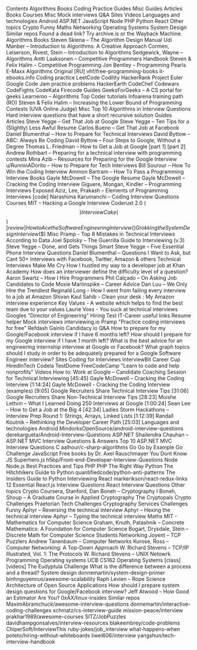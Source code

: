 Contents Algorithms Books Coding Practice Guides Misc Guides Articles Books Courses Misc Mock interviews Q&A Sites Videos Languages and technologies Android ASP.NET JavaScript Node PHP Python React Other topics Crypto Funny Maths Networking Operating Systems System Design Similar repos Found a dead link? Try archive.is or the Wayback Machine. Algorithms Books Steven Skiena – The Algorithm Design Manual Udi Manber – Introduction to Algorithms: A Creative Approach Cormen, Leiserson, Rivest, Stein – Introduction to Algorithms Sedgewick, Wayne – Algorithms Antti Laaksonen – Competitive Programmers Handbook Steven & Felix Halim – Competitive Programming Jon Bentley – Programming Pearls E-Maxx Algorithms Original [RU] vhf/free-programming-books it-ebooks.info Coding practice LeetCode Codility HackerRank Project Euler Google Code Jam practice problems HackerEarth CodeChef Codewars CodeFights CodeKata Firecode Guides GeeksForGeeks – A CS portal for geeks Learneroo – Algorithms Top Coder tutorials Infoarena training path (RO) Steven & Felix Halim – Increasing the Lower Bound of Programming Contests (UVA Online Judge) Misc Top 10 Algorithms in Interview Questions Hard interview questions that have a short recursive solution Guides Articles Steve Yegge – Get That Job at Google Steve Yegge – Ten Tips for a (Slightly) Less Awful Resume Carlos Bueno – Get That Job at Facebook Daniel Blumenthal – How to Prepare for Technical Interviews David Byttow – ABC: Always Be Coding David Byttow – Four Steps to Google, Without a Degree Thomas L. Friedman – How to Get a Job at Google [part 1] [part 2] Andrew Rothbart – Preparing for a technical interview with programming contests Mina Azib – Resources for Preparing for the Google Interview u/RunninADorito – How to Prepare for Tech Interviews Bill Sourour – How To Win the Coding Interview Ammon Bartram – How To Pass a Programming Interview Books Gayle McDowell – The Google Resume Gayle McDowell – Cracking the Coding Interview Giguere, Mongan, Kindler – Programming Interviews Exposed Aziz, Lee, Prakash – Elements of Programming Interviews [code] Narashima Karumanchi – Coding Interview Questions Courses MIT – Hacking a Google Interview Coderust 2.0 ($$) Interview Cake ($$$) [review] How to Ace the Software Engineering Interview ($$) Grokking the System Design Interview ($$) Misc Pramp - Top 8 Mistakes in Technical Interviews According to Data Joel Spolsky – The Guerrilla Guide to Interviewing (v.3) Steve Yegge – Done, and Gets Things Smart Steve Yegge – Five Essential Phone Interview Questions Daniel Blumenthal – Questions I Want to Ask, but Cant 50+ Interviews with Facebook, Twitter, Amazon & others Technical Interviews Make Me Cry How I hustled my way to a developer job at Khan Academy How does an interviewer define the difficulty level of a question? Aaron Swartz – How I Hire Programmers Phil Calçado – On Asking Job Candidates to Code Moxie Marlinspike – Career Advice Dan Luu – We Only Hire the Trendiest Reginald Long – How I went from failing every interview to a job at Amazon Shivan Kaul Sahib - Clean your desk : My Amazon interview experience Key Values - A website which helps to find the best team due to your values Laurie Voss - You suck at technical interviews Googles "Director of Engineering" Hiring Test IT-Career useful links Resume helper Mock interviews interviewing.io Pramp "Practice coding interviews for free" Refdash Gainlo Candidacy.io Q&A How to prepare for my Google/Facebook interview if I have 6 months left? How should I prepare for my Google interview if I have 1 month left? What is the best advice for an engineering internship interview at Google or Facebook? What graph topics should I study in order to be adequately prepared for a Google Software Engineer interview? Sites Coding for Interviews InterviewBit Career Cup HiredInTech Codela TestDome FreeCodeCamp "Learn to code and help nonprofits" Videos How to: Work at Google – Candidate Coaching Session for Technical Interviewing [45:45] Gayle McDowell – Cracking the Coding Interview [1:14:24] Gayle McDowell - Cracking the Coding Interview (examples) [9:05] Google Recruiters Share Technical Interview Tips [31:06] Google Recruiters Share Non-Technical Interview Tips [28:23] Moishe Lettvin – What I Learned Doing 250 Interviews at Google [1:00:24] Sean Lee – How to Get a Job at the Big 4 [42:34] Ladies Storm Hackathons – Interview Prep Round 1: Strings, Arrays, Linked Lists [1:12:39] Randall Koutnik – Rethinking the Developer Career Path [25:03] Languages and technologies Android MindorksOpenSource/android-interview-questions derekargueta/Android-Interview-Questions ASP.NET Shailendra Chauhan – ASP.NET MVC Interview Questions & Answers Top 10 ASP.NET MVC Interview Questions C aalhour/c-sharp-algorithms Go Go by Example Go Challenge JavaScript Free books by Dr. Axel Rauschmayer You Dont Know JS Superhero.js h5bp/Front-end-Developer-Interview-Questions Node Node.js Best Practices and Tips PHP PHP The Right Way Python The Hitchhikers Guide to Python quantifiedcode/python-anti-patterns The Insiders Guide to Python Interviewing React markerikson/react-redux-links 12 Essential React.js Interview Questions React Interview Questions Other topics Crypto Coursera, Stanford, Dan Boneh – Cryptography I Boneh, Shoup – A Graduate Course in Applied Cryptography The Cryptopals Crypto Challenges Praetorian Tech Challenges Cryptography Services Challenges Funny Aphyr – Reversing the technical interview Aphyr – Hexing the technical interview Aphyr – Typing the technical interview Maths MIT - Mathematics for Computer Science Graham, Knuth, Patashnik – Concrete Mathematics: A Foundation for Computer Science Bogart, Drysdale, Stein – Discrete Math for Computer Science Students Networking Joyent – TCP Puzzlers Andrew Tanenbaum – Computer Networks Kurose, Ross – Computer Networking: A Top-Down Approach W. Richard Stevens – TCP/IP Illustrated, Vol. 1: The Protocols W. Richard Stevens – UNIX Netowrk Programming Operating systems UCB CS162 Operating Systems [class] [videos] The Eudyptula Challenge What is the difference between a process and a thread? System design donnemartin/system-design-primer binhnguyennus/awesome-scalability Raph Levien – Rope Science Architecture of Open Source Applications How should I prepare system design questions for Google/Facebook interview? Jeff Atwood – How Good an Estimator Are You? 0xAX/linux-insides Similar repos MaximAbramchuck/awesome-interview-questions donnemartin/interactive-coding-challenges schmatz/cs-interview-guide mission-peace/interview prakhar1989/awesome-courses SITZ/JobPuzzles davidhampgonsalves/interview-resources blakeembrey/code-problems ChiperSoft/InterviewThis ruby-jokes/job_interview what-happens-when poteto/hiring-without-whiteboards liwei606/interview yangshun/tech-interview-handbook